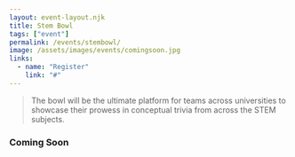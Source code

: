 ```yaml
---
layout: event-layout.njk
title: Stem Bowl
tags: ["event"]
permalink: /events/stembowl/
image: /assets/images/events/comingsoon.jpg
links:
  - name: "Register"
    link: "#"
---
```


> The bowl will be the ultimate platform for teams across universities to showcase their prowess in conceptual trivia from across the STEM subjects.

### Coming Soon

